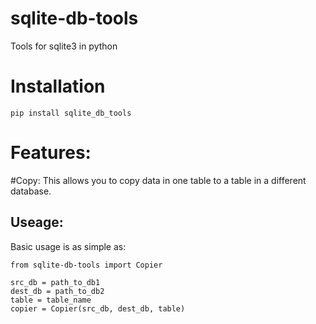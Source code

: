 # sqlite-db-tools 
Tools for sqlite3 in python

# Installation
```
pip install sqlite_db_tools
```

# Features:

#Copy:
This allows you to copy data in one table to a table in a different database.

## Useage:
Basic usage is as simple as:
```
from sqlite-db-tools import Copier

src_db = path_to_db1
dest_db = path_to_db2
table = table_name
copier = Copier(src_db, dest_db, table)
```

